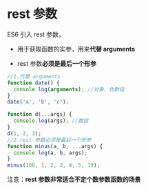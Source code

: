 # rest 参数

ES6 引入 rest 参数，

- 用于获取函数的实参，用来**代替 arguments**

- rest 参数**必须是最后一个形参**

```js
//1.代替 arguments
function date() {
  console.log(arguments); //对象，伪数组
}
date('a', 'b', 'c');

function d(...args) {
  console.log(args); //数组
}
d(1, 2, 3);
//2.rest 参数必须是最后一个形参
function minus(a, b, ...args) {
  console.log(a, b, args);
}
minus(100, 1, 2, 3, 4, 5, 19);
```

注意：**rest 参数非常适合不定个数参数函数的场景**
